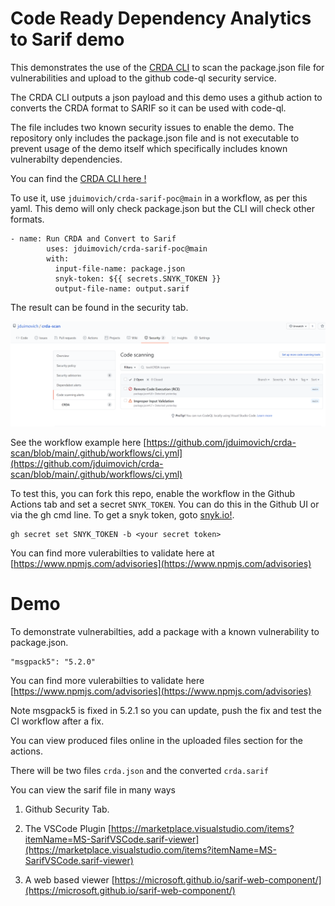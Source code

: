 # Code Ready Dependency Analytics to Sarif demo

This demonstrates the use of the [CRDA CLI](https://github.com/fabric8-analytics/cli-tools/blob/main/docs/cli_README.md) to scan the package.json file for vulnerabilities and upload to the github code-ql security service.

The CRDA CLI outputs a json payload and this demo uses a github action to converts the CRDA format to SARIF so it can be used with code-ql. 
 
The file includes two known security issues to enable the demo.
The repository only includes the package.json file and is not executable to prevent usage of the demo itself which specifically includes known vulnerabilty dependencies. 

You can find the [CRDA CLI here !](https://github.com/fabric8-analytics/cli-tools/releases/tag/v0.0.1) 

To use it, use `jduimovich/crda-sarif-poc@main` in a workflow, as per this yaml. This demo will only check package.json but the CLI will check other formats.
 
```
- name: Run CRDA and Convert to Sarif
        uses: jduimovich/crda-sarif-poc@main
        with:
          input-file-name: package.json
          snyk-token: ${{ secrets.SNYK_TOKEN }}
          output-file-name: output.sarif
```         

The result can be found in the security tab. 
          
![Issues Found](crda.png)

See the workflow example here [https://github.com/jduimovich/crda-scan/blob/main/.github/workflows/ci.yml](https://github.com/jduimovich/crda-scan/blob/main/.github/workflows/ci.yml)


To test this, you can fork this repo, enable the workflow in the Github Actions tab and set a secret `SNYK_TOKEN`. You can do this in the Github UI or via the gh cmd line.
To get a snyk token, goto [snyk.io!](https://snyk.io/). 

```
gh secret set SNYK_TOKEN -b <your secret token> 
```

You can find more vulerabilties to validate here at [https://www.npmjs.com/advisories](https://www.npmjs.com/advisories)

# Demo
To demonstrate vulnerabilties, add a package with a known vulnerability to package.json. 

    "msgpack5": "5.2.0"


You can find more vulerabilties to validate here [https://www.npmjs.com/advisories](https://www.npmjs.com/advisories)

Note msgpack5 is fixed in 5.2.1 so you can update, push the fix and test the CI workflow after a fix.

You can view produced files online in the uploaded files section for the actions.

There will be two files `crda.json` and the converted `crda.sarif`

You can view the sarif file in many ways

1. Github Security Tab.

2. The VSCode Plugin [https://marketplace.visualstudio.com/items?itemName=MS-SarifVSCode.sarif-viewer](https://marketplace.visualstudio.com/items?itemName=MS-SarifVSCode.sarif-viewer)

3. A web based viewer  [https://microsoft.github.io/sarif-web-component/](https://microsoft.github.io/sarif-web-component/)

 

